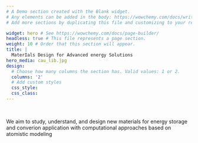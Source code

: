 ```yaml
---
# A Demo section created with the Blank widget.
# Any elements can be added in the body: https://wowchemy.com/docs/writing-markdown-latex/
# Add more sections by duplicating this file and customizing to your requirements.

widget: hero # See https://wowchemy.com/docs/page-builder/
headless: true # This file represents a page section.
weight: 10 # Order that this section will appear.
title: |
  MaterIals Design for Advanced energy Solutions
hero_media: cau_lib.jpg
design:
  # Choose how many columns the section has. Valid values: 1 or 2.
  columns: '2'
  # Add custom styles
  css_style:
  css_class:
---
```


<br>

We aim to study, understand, and design new materials for energy storage and converion application with computational approaches based on atomistic modeling


